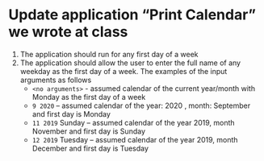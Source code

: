 # Update application “Print Calendar” we wrote at class

1. The application should run for any first day of a week
1. The application should allow the user to enter the full name of any weekday as the first day of a week. The examples of the input arguments as follows
   - `<no arguments>` - assumed calendar of the current year/month with Monday as the first day of a week
   - `9 2020` – assumed calendar of the year: 2020 , month: September and first day is Monday
   - `11 2019` Sunday – assumed calendar of the year 2019, month November and first day is Sunday
   - `12 2019` Tuesday – assumed calendar of the year 2019, month December and first day is Tuesday
